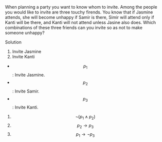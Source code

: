 When planning a party you want to know whom to invite. Among the people you would like to invite are three touchy firends. You know that if Jasmine attends, she will become unhappy if Samir is there, Simir will attend only if Kanti will be there, and Kanti will not attend unless Jasine also does. Which combinations of these three friends can you invite so as not to make someone unhappy?

Solution

1. Invite Jasmine
2. Invite Kanti

+ $$p_1$$: Invite Jasmine.
+ $$p_2$$: Invite Samir.
+ $$p_3$$: Invite Kanti.

1. $$\neg (p_1 \wedge p_2)$$
2. $$p_2 \rightarrow p_3$$
3. $$p_1 \rightarrow \neg p_3$$
